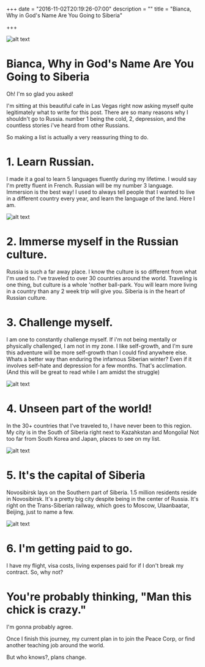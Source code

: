 +++
date = "2016-11-02T20:19:26-07:00"
description = ""
title = "Bianca, Why in God's Name Are You Going to Siberia"

+++

![alt text](../../images/Railway_Station_of_Novosibirsk.jpg "Railway Station in Novosibirsk")


# Bianca, Why in God's Name Are You Going to Siberia

Oh! I'm so glad you asked!

I'm sitting at this beautiful cafe in Las Vegas right now asking myself quite legitimately what to write for this post. There are so many reasons why I shouldn't go to Russia. number 1 being the cold, 2, depression, and the countless stories i've heard from other Russians.

So making a list is actually a very reassuring thing to do.

# 1. Learn Russian.
I made it a goal to learn 5 languages fluently during my lifetime. I would say I'm pretty fluent in French. Russian will be my number 3 language. Immersion is the best way! I used to always tell people that I wanted to live in a different country every year, and learn the language of the land. Here I am.

![alt text](../../images/russian_cyrillic.png "Railway Station in Novosibirsk")

# 2. Immerse myself in the Russian culture.
Russia is such a far away place. I know the culture is so different from what I'm used to. I've traveled to over 30 countries around the world. Traveling is one thing, but culture is a whole 'nother ball-park. You will learn more living in a country than any 2 week trip will give you. Siberia is in the heart of Russian culture.

# 3. Challenge myself.
I am one to constantly challenge myself. If i'm not being mentally or physically challenged, I am not in my zone. I like self-growth, and I'm sure this adventure will be more self-growth than I could find anywhere else. Whats a better way than enduring the infamous Siberian winter? Even if it involves self-hate and depression for a few months. That's acclimation. (And this will be great to read while I am amidst the struggle)

![alt text](../../images/top_map.png "Railway Station in Novosibirsk")

# 4. Unseen part of the world!
In the 30+ countries that I've traveled to, I have never been to this region. My city is in the South of Siberia right next to Kazahkstan and Mongolia! Not too far from South Korea and Japan, places to see on my list.

![alt text](../../images/lake_baikal.JPG "Railway Station in Novosibirsk")

# 5. It's the capital of Siberia
Novosibirsk lays on the Southern part of Siberia. 1.5 million residents reside in Novosibirsk. It's a pretty big city despite being in the center of Russia. It's right on the Trans-Siberian railway, which goes to Moscow, Ulaanbaatar, Beijing, just to name a few.

![alt text](../../images/novosibirsk_downtown.jpg "Railway Station in Novosibirsk")

# 6. I'm getting paid to go.
I have my flight, visa costs, living expenses paid for if I don't break my contract. So, why not?

# You're probably thinking, "Man this chick is crazy."

I'm gonna probably agree.

Once I finish this journey, my current plan in to join the Peace Corp, or find another teaching job around the world.

But who knows?, plans change.
